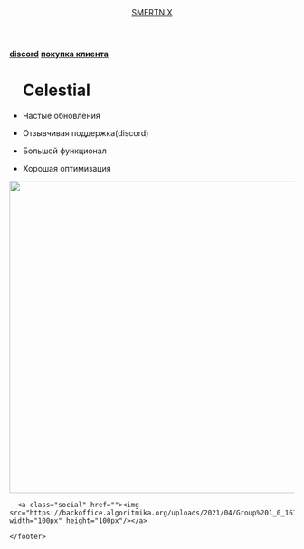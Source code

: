 <html>
  <head>
    <title>Celestial</title>
    <link rel="stylesheet" href="style.css"/>
  </head>
  <body>
    <header>
      <a class="link-header" href="leonov.html">SMERTNIX</a>
    </header>
    <main>
      <nav>
        <a class="link-nav" href="mysites.html"><b>discord</b></a>
        <a class="link-nav" href="info.html"><b>покупка клиента</b></a>
      </nav>
      <ul><h1>Celestial<br/> </h1>
      <li><p>Частые обновления </p></li>
      <li><p>Отзывчивая поддержка(discord) </p></li>
      <li><p>Большой функционал</p></li>
      <li><p>Хорошая оптимизация</p></li></ul>
      <img src="http://www.yundongfang.com/wp-content/uploads/2018/11/下载.jpg" width="830px" height="550px"/>
    </main>
    <footer>
      
      <a class="social" href=""><img src="https://backoffice.algoritmika.org/uploads/2021/04/Group%201_0_1618254571.png" width="100px" height="100px"/></a>
     
    </footer>
  </body>
</html>
